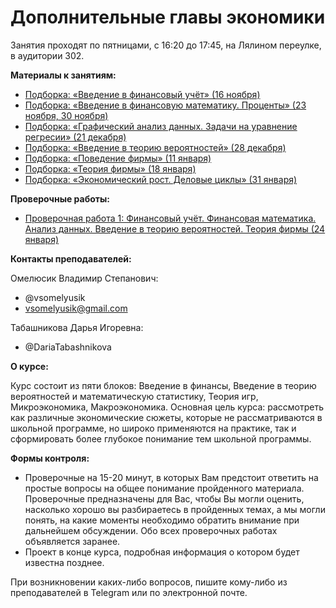 # Дополнительные главы экономики

Занятия проходят по пятницами, с 16:20 до 17:45, на Лялином переулке, в аудитории 302.

__Материалы к занятиям:__
- [Подборка: «Введение в финансовый учёт» (16 ноября)](https://github.com/V-Marco/add_chapt_econ/blob/master/fin1.pdf)
- [Подборка: «Введение в финансовую математику. Проценты» (23 ноября, 30 ноября)](https://github.com/V-Marco/add_chapt_econ/blob/master/problem_set_interest.pdf)
- [Подборка: «Графический анализ данных. Задачи на уравнение регресии» (21 декабря)](https://github.com/V-Marco/add_chapt_econ/blob/master/stat_1/problem_set_regr2.pdf)
- [Подборка: «Введение в теорию вероятностей» (28 декабря)](https://github.com/V-Marco/add_chapt_econ/blob/master/prob_1/problem_set_prob1.pdf)
- [Подборка: «Поведение фирмы» (11 января)](https://github.com/V-Marco/add_chapt_econ/blob/master/problem_set_firms.pdf)
- [Подборка: «Теория фирмы» (18 января)](https://github.com/V-Marco/add_chapt_econ/blob/master/problem_set_firms_2.pdf)
- [Подборка: «Экономический рост. Деловые циклы» (31 января)](https://github.com/V-Marco/add_chapt_econ/blob/master/Macro_1.pdf)

__Проверочные работы:__
- [Проверочная работа 1: Финансовый учёт. Финансовая математика. Анализ данных. Введение в теорию вероятностей. Теория фирмы (24 января)](https://github.com/V-Marco/add_chapt_econ/blob/master/Test_24_Jan_ac.pdf)

__Контакты преподавателей:__

Омелюсик Владимир Степанович:

- @vsomelyusik
- vsomelyusik@gmail.com

Табашникова Дарья Игоревна:

- @DariaTabashnikova

__О курсе:__

Курс состоит из пяти блоков: Введение в финансы, Введение в теорию вероятностей и математическую статистику, Теория игр, Микроэкономика, Макроэкономика. Основная цель курса: рассмотреть как различные экономические сюжеты, которые не рассматриваются в школьной программе, но широко применяются на практике, так и сформировать более глубокое понимание тем школьной программы.

__Формы контроля:__

- Проверочные на 15-20 минут, в которых Вам предстоит ответить на простые вопросы на общее понимание пройденного материала. Проверочные предназначены для Вас, чтобы Вы могли оценить, насколько хорошо вы разбираетесь в пройденных темах, а мы могли понять, на какие моменты необходимо обратить внимание при дальнейшем обсуждении. Обо всех проверочных работах объявляется заранее.
- Проект в конце курса, подробная информация о котором будет известна позднее.

При возникновении каких-либо вопросов, пишите кому-либо из преподавателей в Telegram или по электронной почте.
